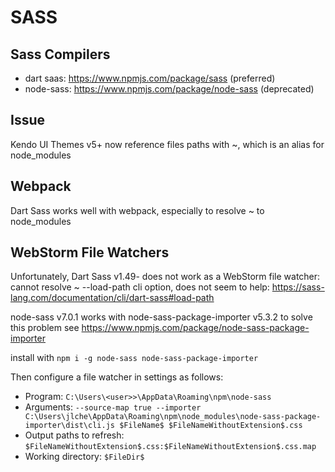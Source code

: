 # SASS

## Sass Compilers
- dart saas: https://www.npmjs.com/package/sass (preferred)
- node-sass: https://www.npmjs.com/package/node-sass (deprecated)

## Issue
Kendo UI Themes v5+ now reference files paths with ~, which is an alias for node_modules

## Webpack
Dart Sass works well with webpack, especially to resolve ~ to node_modules

## WebStorm File Watchers
Unfortunately, Dart Sass v1.49- does not work as a WebStorm file watcher: cannot resolve ~
--load-path cli option, does not seem to help: https://sass-lang.com/documentation/cli/dart-sass#load-path

node-sass v7.0.1 works with node-sass-package-importer v5.3.2 to solve this problem
see https://www.npmjs.com/package/node-sass-package-importer

install with `npm i -g node-sass node-sass-package-importer`

Then configure a file watcher in settings as follows:
- Program: `C:\Users\<user>>\AppData\Roaming\npm\node-sass`
- Arguments: `--source-map true --importer C:\Users\jlche\AppData\Roaming\npm\node_modules\node-sass-package-importer\dist\cli.js $FileName$ $FileNameWithoutExtension$.css`
- Output paths to refresh: `$FileNameWithoutExtension$.css:$FileNameWithoutExtension$.css.map`
- Working directory: `$FileDir$`
